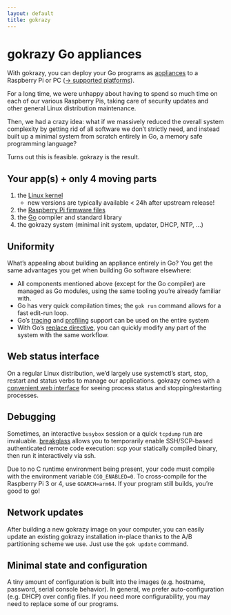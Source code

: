 ```yaml
---
layout: default
title: gokrazy
---
```


# gokrazy Go appliances

With gokrazy, you can deploy your Go programs as
[appliances](https://en.wikipedia.org/wiki/Computer_appliance) to a Raspberry Pi
or PC ([→ supported platforms](/platforms/)).

For a long time, we were unhappy about having to spend so much time on each of
our various Raspberry Pis, taking care of security updates and other general
Linux distribution maintenance.

Then, we had a crazy idea: what if we massively reduced the overall system
complexity by getting rid of all software we don’t strictly need, and instead
built up a minimal system from scratch entirely in Go, a memory safe programming
language?

Turns out this is feasible. gokrazy is the result.

<!--<img src="logo.svg" width="50" height="50" alt="gokrazy logo" title="gokrazy logo">-->

## Your app(s) + only 4 moving parts

1. the [Linux kernel](https://github.com/gokrazy/kernel)
   * new versions are typically available < 24h after upstream release!
1. the [Raspberry Pi firmware files](https://github.com/gokrazy/firmware)
1. the [Go](https://go.dev/) compiler and standard library
1. the gokrazy system (minimal init system, updater, DHCP, NTP, …)

## Uniformity

What’s appealing about building an appliance entirely in Go? You get the same
advantages you get when building Go software elsewhere:

* All components mentioned above (except for the Go compiler) are managed as Go
  modules, using the same tooling you’re already familiar with.
* Go has very quick compilation times; the `gok run` command allows for a fast
  edit-run loop.
* Go’s
  [tracing](https://about.sourcegraph.com/blog/go/an-introduction-to-go-tool-trace-rhys-hiltner)
  and [profiling](https://go.dev/blog/pprof) support can be used on the entire
  system
* With Go’s [replace
  directive](https://github.com/golang/go/wiki/Modules#when-should-i-use-the-replace-directive),
  you can quickly modify any part of the system with the same workflow.

## Web status interface

On a regular Linux distribution, we’d largely use systemctl’s start,
stop, restart and status verbs to manage our applications. gokrazy
comes with a <a href="overview.png">convenient web interface</a> for
seeing process status and stopping/restarting processes.

## Debugging

Sometimes, an interactive <code>busybox</code> session or a quick
<code>tcpdump</code> run are invaluable. <a
href="https://github.com/gokrazy/breakglass">breakglass</a> allows
you to temporarily enable SSH/SCP-based authenticated remote code
execution: scp your statically compiled binary, then run it
interactively via ssh.

Due to no C runtime environment being present, your code must compile
with the environment variable <code>CGO_ENABLED=0</code>. To
cross-compile for the Raspberry Pi 3 or 4,
use <code>GOARCH=arm64</code>. If your program still builds, you’re
good to go!

## Network updates

After building a new gokrazy image on your computer, you can easily
update an existing gokrazy installation in-place thanks to the A/B
partitioning scheme we use. Just use the <code>gok update</code>
command.

## Minimal state and configuration

A tiny amount of configuration is built into the images (e.g.
hostname, password, serial console behavior). In general, we prefer
auto-configuration (e.g. DHCP) over config files. If you need more
configurability, you may need to replace some of our programs.
